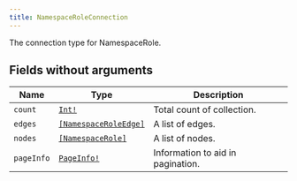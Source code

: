 ```yaml
---
title: NamespaceRoleConnection
---
```


The connection type for NamespaceRole.

## Fields without arguments

| Name | Type | Description |
|------|------|-------------|
| `count` | [`Int!`](../scalar/int.md) | Total count of collection. |
| `edges` | [`[NamespaceRoleEdge]`](../object/namespaceroleedge.md) | A list of edges. |
| `nodes` | [`[NamespaceRole]`](../object/namespacerole.md) | A list of nodes. |
| `pageInfo` | [`PageInfo!`](../object/pageinfo.md) | Information to aid in pagination. |

